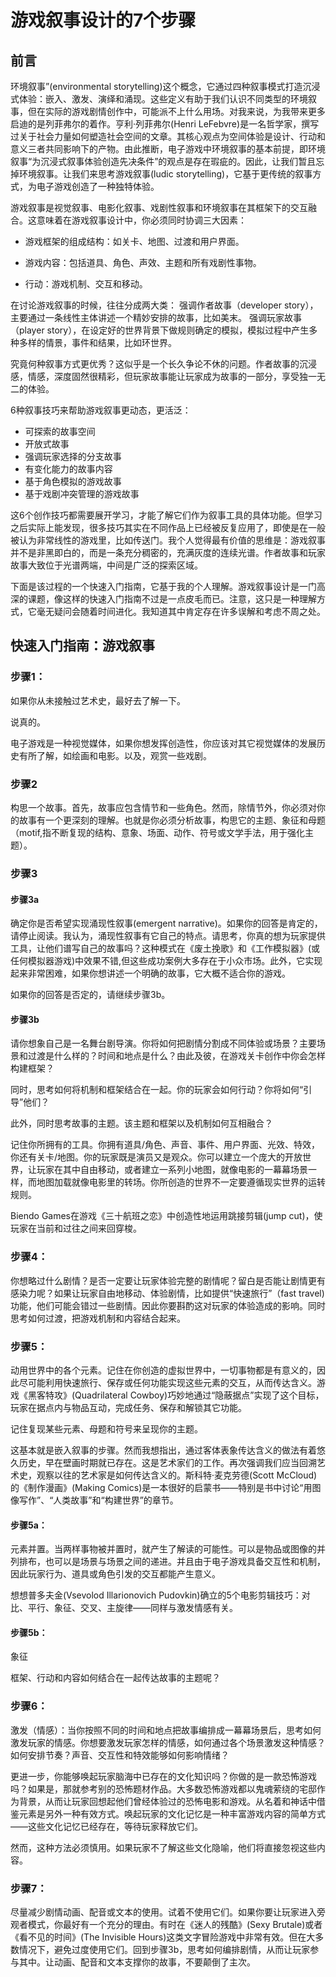 # 游戏叙事设计的7个步骤

## 前言

环境叙事”(environmental storytelling)这个概念，它通过四种叙事模式打造沉浸式体验：嵌入、激发、演绎和涌现。这些定义有助于我们认识不同类型的环境叙事，但在实际的游戏剧情创作中，可能派不上什么用场。对我来说，为我带来更多启迪的是列菲弗尔的着作。亨利·列菲弗尔(Henri LeFebvre)是一名哲学家，撰写过关于社会力量如何塑造社会空间的文章。其核心观点为空间体验是设计、行动和意义三者共同影响下的产物。由此推断，电子游戏中环境叙事的基本前提，即环境叙事“为沉浸式叙事体验创造先决条件”的观点是存在瑕疵的。因此，让我们暂且忘掉环境叙事。让我们来思考游戏叙事(ludic storytelling)，它基于更传统的叙事方式，为电子游戏创造了一种独特体验。

游戏叙事是视觉叙事、电影化叙事、戏剧性叙事和环境叙事在其框架下的交互融合。这意味着在游戏叙事设计中，你必须同时协调三大因素：

- 游戏框架的组成结构：如关卡、地图、过渡和用户界面。

- 游戏内容：包括道具、角色、声效、主题和所有戏剧性事物。

- 行动：游戏机制、交互和移动。

在讨论游戏叙事的时候，往往分成两大类：
强调作者故事（developer story），主要通过一条线性主体讲述一个精妙安排的故事，比如美末。
强调玩家故事（player story），在设定好的世界背景下做规则确定的模拟，模拟过程中产生多种多样的情景，事件和结果，比如环世界。

究竟何种叙事方式更优秀？这似乎是一个长久争论不休的问题。作者故事的沉浸感，情感，深度固然很精彩，但玩家故事能让玩家成为故事的一部分，享受独一无二的体验。

6种叙事技巧来帮助游戏叙事更动态，更活泛：
- 可探索的故事空间
- 开放式故事
- 强调玩家选择的分支故事
- 有变化能力的故事内容
- 基于角色模拟的游戏故事
- 基于戏剧冲突管理的游戏故事

这6个创作技巧都需要展开学习，才能了解它们作为叙事工具的具体功能。但学习之后实际上能发现，很多技巧其实在不同作品上已经被反复应用了，即使是在一般被认为非常线性的游戏里，比如传送门。我个人觉得最有价值的思维是：游戏叙事并不是非黑即白的，而是一条充分稠密的，充满灰度的连续光谱。作者故事和玩家故事大致位于光谱两端，中间是广泛的探索区域。



下面是该过程的一个快速入门指南，它基于我的个人理解。游戏叙事设计是一门高深的课题，像这样的快速入门指南不过是一点皮毛而已。注意，这只是一种理解方式，它毫无疑问会随着时间进化。我知道其中肯定存在许多误解和考虑不周之处。

## 快速入门指南：游戏叙事

### 步骤1：

如果你从未接触过艺术史，最好去了解一下。

说真的。

电子游戏是一种视觉媒体，如果你想发挥创造性，你应该对其它视觉媒体的发展历史有所了解，如绘画和电影。以及，观赏一些戏剧。

### 步骤2

构思一个故事。首先，故事应包含情节和一些角色。然而，除情节外，你必须对你的故事有一个更深刻的理解。也就是你必须分析故事，构思它的主题、象征和母题（motif,指不断复现的结构、意象、场面、动作、符号或文学手法，用于强化主题）。

### 步骤3

#### 步骤3a

确定你是否希望实现涌现性叙事(emergent narrative)。如果你的回答是肯定的，请停止阅读。我认为，涌现性叙事有它自己的特点。请思考，你真的想为玩家提供工具，让他们谱写自己的故事吗？这种模式在《废土挽歌》和《工作模拟器》(或任何模拟器游戏)中效果不错,但这些成功案例大多存在于小众市场。此外，它实现起来非常困难，如果你想讲述一个明确的故事，它大概不适合你的游戏。

如果你的回答是否定的，请继续步骤3b。

#### 步骤3b

请你想象自己是一名舞台剧导演。你将如何把剧情分割成不同体验或场景？主要场景和过渡是什么样的？时间和地点是什么？由此及彼，在游戏关卡创作中你会怎样构建框架？

同时，思考如何将机制和框架结合在一起。你的玩家会如何行动？你将如何“引导”他们？

此外，同时思考故事的主题。该主题和框架以及机制如何互相融合？

记住你所拥有的工具。你拥有道具/角色、声音、事件、用户界面、光效、特效，你还有关卡/地图。你的玩家既是演员又是观众。你可以建立一个庞大的开放世界，让玩家在其中自由移动，或者建立一系列小地图，就像电影的一幕幕场景一样，而地图加载就像电影里的转场。你所创造的世界不一定要遵循现实世界的运转规则。

Biendo Games在游戏《三十航班之恋》中创造性地运用跳接剪辑(jump cut)，使玩家在当前和过往之间来回穿梭。

### 步骤4：

你想略过什么剧情？是否一定要让玩家体验完整的剧情呢？留白是否能让剧情更有感染力呢？如果让玩家自由地移动、体验剧情，比如提供“快速旅行”（fast travel)功能，他们可能会错过一些剧情。因此你要斟酌这对玩家的体验造成的影响。同时思考如何过渡，把游戏机制和内容结合起来。

### 步骤5：

动用世界中的各个元素。记住在你创造的虚拟世界中，一切事物都是有意义的，因此尽可能利用快速旅行、保存或任何功能实现这些元素的交互，从而传达含义。游戏《黑客特攻》(Quadrilateral Cowboy)巧妙地通过“隐蔽据点”实现了这个目标，玩家在据点内与物品互动，完成任务、保存和解锁其它功能。

记住复现某些元素、母题和符号来呈现你的主题。

这基本就是嵌入叙事的步骤。然而我想指出，通过客体表象传达含义的做法有着悠久历史，早在壁画时期就已存在。这是艺术家们的工作。再次强调我们应当回溯艺术史，观察以往的艺术家是如何传达含义的。斯科特·麦克劳德(Scott McCloud)的《制作漫画》(Making Comics)是一本很好的启蒙书——特别是书中讨论“用图像写作”、“人类故事”和“构建世界”的章节。

#### 步骤5a：

元素并置。当两样事物被并置时，就产生了解读的可能性。可以是物品或图像的并列排布，也可以是场景与场景之间的递进。并且由于电子游戏具备交互性和机制，因此玩家行为、道具或角色引发的交互都能产生意义。

想想普多夫金(Vsevolod Illarionovich Pudovkin)确立的5个电影剪辑技巧：对比、平行、象征、交叉、主旋律——同样与激发情感有关。

#### 步骤5b：

象征

框架、行动和内容如何结合在一起传达故事的主题呢？

### 步骤6：

激发（情感）：当你按照不同的时间和地点把故事编排成一幕幕场景后，思考如何激发玩家的情感。你想要激发玩家怎样的情感，如何通过各个场景激发这种情感？如何安排节奏？声音、交互性和特效能够如何影响情绪？

更进一步，你能够唤起玩家脑海中已存在的文化知识吗？你做的是一款恐怖游戏吗？如果是，那就参考别的恐怖题材作品。大多数恐怖游戏都以鬼魂萦绕的宅邸作为背景，从而让玩家回想起他们曾经体验过的恐怖电影和游戏。从名着和神话中借鉴元素是另外一种有效方式。唤起玩家的文化记忆是一种丰富游戏内容的简单方式——这些文化记忆已经存在，等待玩家释放它们。

然而，这种方法必须慎用。如果玩家不了解这些文化隐喻，他们将直接忽视这些内容。

### 步骤7：

尽量减少剧情动画、配音或文本的使用。试着不使用它们。如果你要让玩家进入旁观者模式，你最好有一个充分的理由。有时在《迷人的残酷》(Sexy Brutale)或者《看不见的时间》(The Invisible Hours)这类文字冒险游戏中非常有效。但在大多数情况下，避免过度使用它们。回到步骤3b，思考如何编排剧情，从而让玩家参与其中。让动画、配音和文本支撑你的故事，不要颠倒了主次。